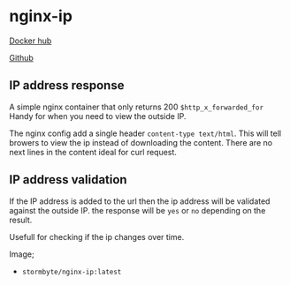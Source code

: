 # nginx-ip

[Docker hub](https://hub.docker.com/r/stormbyte/nginx-ip)

[Github](https://github.com/stormbyte/docker-nginx-ip)

## IP address response 

A simple nginx container that only returns 200 `$http_x_forwarded_for`
Handy for when you need to view the outside IP.

The nginx config add a single header `content-type text/html`. 
This will tell browers to view the ip instead of downloading the content.
There are no next lines in the content ideal for curl request.

## IP address validation

If the IP address is added to the url then the ip address will be validated against
the outside IP. the response will be `yes` or `no` depending on the result. 

Usefull for checking if the ip changes over time.

Image;
- `stormbyte/nginx-ip:latest`

